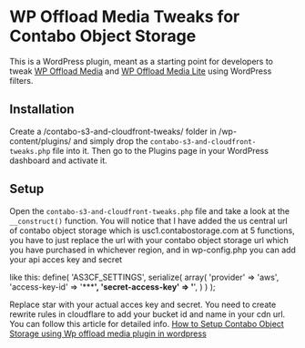 WP Offload Media Tweaks for Contabo Object Storage
========================

This is a WordPress plugin, meant as a starting point for developers to tweak [WP Offload Media](https://deliciousbrains.com/wp-offload-media/) and [WP Offload Media Lite](https://wordpress.org/plugins/amazon-s3-and-cloudfront/) using WordPress filters.

Installation
------------

Create a /contabo-s3-and-cloudfront-tweaks/ folder in /wp-content/plugins/ and simply drop the `contabo-s3-and-cloudfront-tweaks.php` file into it. Then go to the Plugins page in your WordPress dashboard and activate it.

Setup
-----

Open the `contabo-s3-and-cloudfront-tweaks.php` file and take a look at the `__construct()` function. You will notice that I have added the us central url of contabo object storage which is usc1.contabostorage.com at 5 functions, you have to just replace the url with your contabo object storage url which you have purchased in whichever region, and in wp-config.php you can add your api acces key and secret 

like this:
define( 'AS3CF_SETTINGS', serialize( array(
	'provider' => 'aws', 
	'access-key-id' => '***************',
	'secret-access-key' => '************',
) ) );

Replace star with your actual acces key and secret. 
You need to create rewrite rules in cloudflare to add your bucket id and name in your cdn url.
You can follow this article for detailed info.
[How to Setup Contabo Object Storage using Wp offload media plugin in wordpress](https://teklog.in/)
